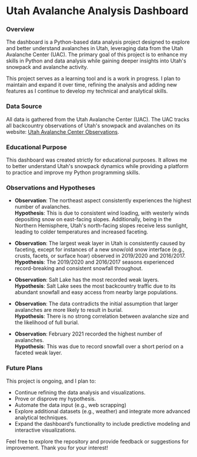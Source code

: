 # Utah Avalanche Analysis Dashboard

### Overview

The dashboard is a Python-based data analysis project designed to explore and better understand avalanches in Utah, leveraging data from the Utah Avalanche Center (UAC). The primary goal of this project is to enhance my skills in Python and data analysis while gaining deeper insights into Utah's snowpack and avalanche activity.

This project serves as a learning tool and is a work in progress. I plan to maintain and expand it over time, refining the analysis and adding new features as I continue to develop my technical and analytical skills.

### Data Source

All data is gathered from the Utah Avalanche Center (UAC). The UAC tracks all backcountry observations of Utah's snowpack and avalanches on its website: [Utah Avalanche Center Observations](https://utahavalanchecenter.org/observations).

### Educational Purpose

This dashboard was created strictly for educational purposes. It allows me to better understand Utah's snowpack dynamics while providing a platform to practice and improve my Python programming skills.

### Observations and Hypotheses

- **Observation**: The northeast aspect consistently experiences the highest number of avalanches.  
  **Hypothesis**: This is due to consistent wind loading, with westerly winds depositing snow on east-facing slopes. Additionally, being in the Northern Hemisphere, Utah's north-facing slopes receive less sunlight, leading to colder temperatures and increased faceting.

- **Observation**: The largest weak layer in Utah is consistently caused by faceting, except for instances of a new snow/old snow interface (e.g., crusts, facets, or surface hoar) observed in 2019/2020 and 2016/2017.  
**Hypothesis**: The 2019/2020 and 2016/2017 seasons experienced record-breaking and consistent snowfall throughout.

- **Observation**: Salt Lake has the most recorded weak layers.  
**Hypothesis**: Salt Lake sees the most backcountry traffic due to its abundant snowfall and easy access from nearby large populations.

- **Observation**: The data contradicts the initial assumption that larger avalanches are more likely to result in burial.  
**Hypothesis**: There is no strong correlation between avalanche size and the likelihood of full burial.

- **Observation**: February 2021 recorded the highest number of avalanches.  
**Hypothesis**: This was due to record snowfall over a short period on a faceted weak layer.

### Future Plans

This project is ongoing, and I plan to:

- Continue refining the data analysis and visualizations.
- Prove or disprove my hypothesis.
- Automate the data input (e.g., web scrapping)
- Explore additional datasets (e.g., weather) and integrate more advanced analytical techniques.
- Expand the dashboard’s functionality to include predictive modeling and interactive visualizations.

Feel free to explore the repository and provide feedback or suggestions for improvement. Thank you for your interest!
